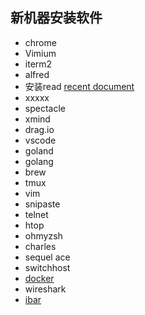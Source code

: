 ## 新机器安装软件
-  chrome
  - Vimium
- iterm2
- alfred
- 安装read [recent document](https://github.com/mpco/AlfredWorkflow-Recent-Documents/releases)
- xxxxx
- spectacle
- xmind
- drag.io
- vscode
- goland
- golang
- brew
- tmux
- vim
- snipaste
- telnet
- htop
- ohmyzsh
- charles
- sequel ace
- switchhost
- [docker](#docker)
- wireshark
- [ibar](https://www.better365.cn/ibar.html?statId=67&bd_vid=10703743266812597819)
